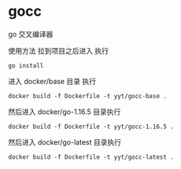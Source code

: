 # gocc

go 交叉编译器

使用方法 拉到项目之后进入 执行
``` shell
go install 
```

进入 docker/base 目录 执行
```shell
docker build -f Dockerfile -t yyt/gocc-base .
```
然后进入 docker/go-1.16.5 目录执行
```shell
docker build -f Dockerfile -t yyt/gocc-1.16.5 .
```
然后进入 docker/go-latest 目录执行
```shell
docker build -f Dockerfile -t yyt/gocc-latest .